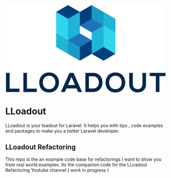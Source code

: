 <p align="center">
    <img src="https://github.com/LLoadout/assets/blob/master/LLoadout.png" width="500" title="LLoadout logo">
</p>

# LLoadout

LLoadout is your loadout for Laravel.  It helps you with tips , code examples and packages to make you a better Laravel developer.

## LLoadout Refactoring

This repo is the an example code base for refactorings I want to show you from real world examples.  Its the companion code for the LLoadout Refactoring Youtube channel ( work in progress )